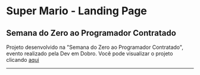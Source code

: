 # Super Mario - Landing Page

## Semana do Zero ao Programador Contratado

Projeto desenvolvido na "Semana do Zero ao Programador Contratado", evento realizado pela Dev em Dobro.
Você pode visualizar o projeto clicando [aqui](https://josephmatheus.github.io/super-mario-landing-page/)

---
